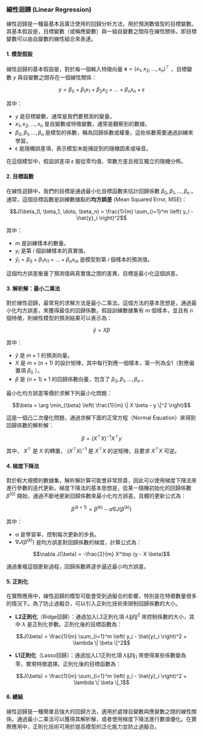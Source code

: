### 線性迴歸 (Linear Regression)

線性迴歸是一種最基本且廣泛使用的回歸分析方法，用於預測數值型的目標變數。其基本假設是，目標變數（或稱應變數）與一組自變數之間存在線性關係，即目標變數可以由自變數的線性組合來表達。

#### 1. **模型假設**

線性迴歸的基本假設是，對於每一個輸入特徵向量  $`\mathbf{x} = (x_1, x_2, \dots, x_n)^\top`$ ，目標變數  $`y`$  與自變數之間存在一個線性關係：

$$y = \beta_0 + \beta_1 x_1 + \beta_2 x_2 + \dots + \beta_n x_n + \epsilon$$


其中：
-  $`y`$  是目標變數，通常是我們要預測的變量。
-  $`x_1, x_2, \dots, x_n`$  是自變數或特徵變數，通常是觀察到的數據。
-  $`\beta_0, \beta_1, \dots, \beta_n`$  是模型的係數，稱為回歸係數或權重，這些係數需要通過訓練來學習。
-  $`\epsilon`$  是隨機誤差項，表示模型未能捕捉到的隨機因素或噪音。

在這個模型中，假設誤差項  $`\epsilon`$  服從零均值、常數方差且相互獨立的隨機分佈。

#### 2. **目標函數**

在線性迴歸中，我們的目標是通過最小化目標函數來估計回歸係數  $`\beta_0, \beta_1, \dots, \beta_n`$ 。通常，這個目標函數是訓練數據點的**均方誤差** (Mean Squared Error, MSE)：

$$J(\beta_0, \beta_1, \dots, \beta_n) = \frac{1}{m} \sum_{i=1}^m \left( y_i - \hat{y}_i \right)^2$$


其中：
-  $`m`$  是訓練樣本的數量。
-  $`y_i`$  是第  $`i`$  個訓練樣本的真實值。
-  $`\hat{y}_i = \beta_0 + \beta_1 x_{i1} + \dots + \beta_n x_{in}`$  是模型對第  $`i`$  個樣本的預測值。

這個均方誤差衡量了預測值與真實值之間的差異，目標是最小化這個誤差。

#### 3. **解析解：最小二乘法**

對於線性迴歸，最常見的求解方法是最小二乘法。這個方法的基本思想是，通過最小化均方誤差，來獲得最佳的回歸係數。假設訓練數據集有  $`m`$  個樣本，並且有  $`n`$  個特徵，則線性模型的預測結果可以表示為：

$$\hat{y} = X \beta$$


其中：
-  $`\hat{y}`$  是  $`m \times 1`$  的預測向量。
-  $`X`$  是  $`m \times (n+1)`$  的設計矩陣，其中每行對應一個樣本，第一列為全1（對應偏置項  $`\beta_0`$ ）。
-  $`\beta`$  是  $`(n+1) \times 1`$  的回歸係數向量，包含了  $`\beta_0, \beta_1, \dots, \beta_n`$ 。

最小化均方誤差等價於求解下列最小化問題：

$$\beta = \arg \min_{\beta} \left( \frac{1}{m} \| X \beta - y \|^2 \right)$$


這是一個凸二次優化問題，通過求解下面的正常方程（Normal Equation）來得到回歸係數的解析解：

$$\beta = (X^\top X)^{-1} X^\top y$$


其中， $`X^\top`$  是  $`X`$  的轉置， $`(X^\top X)^{-1}`$  是  $`X^\top X`$  的逆矩陣，且要求  $`X^\top X`$  可逆。

#### 4. **梯度下降法**

對於較大規模的數據集，解析解計算可能會非常昂貴，因此可以使用梯度下降法來進行參數的迭代更新。梯度下降法的基本思想是，從某一隨機初始化的回歸係數  $`\beta^{(0)}`$  開始，通過不斷地更新回歸係數來最小化均方誤差。具體的更新公式為：

$$\beta^{(k+1)} = \beta^{(k)} - \alpha \nabla J(\beta^{(k)})$$


其中：
-  $`\alpha`$  是學習率，控制每次更新的步長。
-  $`\nabla J(\beta^{(k)})`$  是均方誤差對回歸係數的梯度，計算公式為：

$$\nabla J(\beta) = -\frac{2}{m} X^\top (y - X \beta)$$


通過重複這個更新過程，回歸係數將逐步逼近最小均方誤差。

#### 5. **正則化**

在實際應用中，線性迴歸的模型可能會受到過擬合的影響，特別是在特徵數量很多的情況下。為了防止過擬合，可以引入正則化技術來限制回歸係數的大小。

- **L2正則化**（Ridge回歸）：通過加入L2正則化項  $`\lambda \| \beta \|^2`$  來控制係數的大小，其中  $`\lambda`$  是正則化參數。正則化後的目標函數為：

$$J(\beta) = \frac{1}{m} \sum_{i=1}^m \left( y_i - \hat{y}_i \right)^2 + \lambda \| \beta \|^2$$


- **L1正則化**（Lasso回歸）：通過加入L1正則化項  $`\lambda \| \beta \|_1`$  來使得某些係數變為零，實現特徵選擇。正則化後的目標函數為：

$$J(\beta) = \frac{1}{m} \sum_{i=1}^m \left( y_i - \hat{y}_i \right)^2 + \lambda \| \beta \|_1$$


#### 6. **總結**

線性迴歸是一種簡單且強大的回歸方法，適用於處理自變數與應變數之間的線性關係。通過最小二乘法可以獲得其解析解，或者使用梯度下降法進行數值優化。在實際應用中，正則化技術可用於提高模型的泛化能力並防止過擬合。